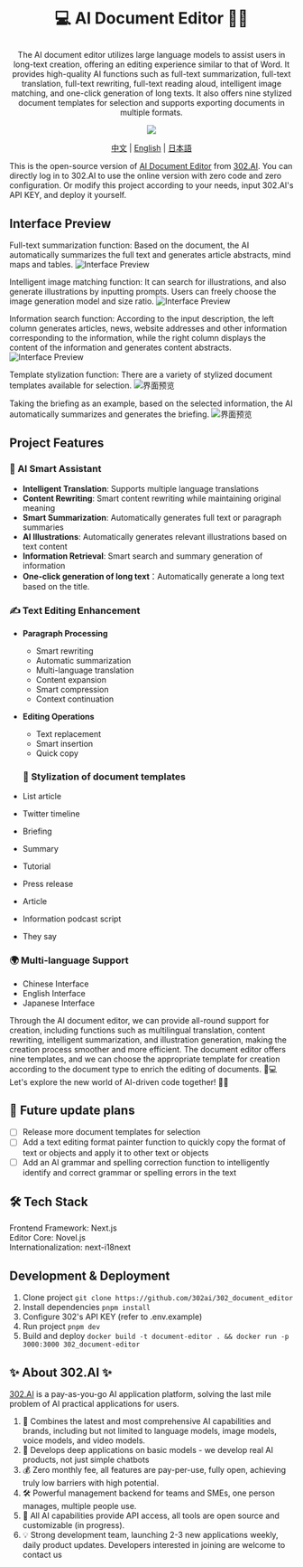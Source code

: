 # <p align="center">💻 AI Document Editor 🚀✨

<p align="center">The AI document editor utilizes large language models to assist users in long-text creation, offering an editing experience similar to that of Word. It provides high-quality AI functions such as full-text summarization, full-text translation, full-text rewriting, full-text reading aloud, intelligent image matching, and one-click generation of long texts. It also offers nine stylized document templates for selection and supports exporting documents in multiple formats. </p>

<p align="center"><a href="https://302.ai/tools/word/" target="blank"><img src="https://file.302ai.cn/gpt/imgs/badge/21212.png" /></a></p >

<p align="center"><a href="README zh.md">中文</a> | <a href="README.md">English</a> | <a href="README_ja.md">日本語</a></p>


This is the open-source version of [AI Document Editor](https://302.ai/tools/word/) from [302.AI](https://302.ai).
You can directly log in to 302.AI to use the online version with zero code and zero configuration.
Or modify this project according to your needs, input 302.AI's API KEY, and deploy it yourself.

## Interface Preview
Full-text summarization function: Based on the document, the AI automatically summarizes the full text and generates article abstracts, mind maps and tables.
![Interface Preview](docs/preview.jpg)       

Intelligent image matching function: It can search for illustrations, and also generate illustrations by inputting prompts. Users can freely choose the image generation model and size ratio.
![Interface Preview](docs/preview2.jpg)     

Information search function: According to the input description, the left column generates articles, news, website addresses and other information corresponding to the information, while the right column displays the content of the information and generates content abstracts.
![Interface Preview](docs/preview3.jpg)     

Template stylization function: There are a variety of stylized document templates available for selection.
![界面预览](docs/文档编辑1.png)     

Taking the briefing as an example, based on the selected information, the AI automatically summarizes and generates the briefing.
![界面预览](docs/文档编辑2.png)


## Project Features

### 🤖 AI Smart Assistant
- **Intelligent Translation**: Supports multiple language translations
- **Content Rewriting**: Smart content rewriting while maintaining original meaning
- **Smart Summarization**: Automatically generates full text or paragraph summaries
- **AI Illustrations**: Automatically generates relevant illustrations based on text content
- **Information Retrieval**: Smart search and summary generation of information
- **One-click generation of long text**：Automatically generate a long text based on the title.

### ✍️ Text Editing Enhancement
- **Paragraph Processing**
  - Smart rewriting
  - Automatic summarization
  - Multi-language translation
  - Content expansion
  - Smart compression
  - Context continuation
- **Editing Operations**
  - Text replacement
  - Smart insertion
  - Quick copy

  ### 🌟 Stylization of document templates
- List article
- Twitter timeline
- Briefing
- Summary
- Tutorial
- Press release
- Article
- Information podcast script
- They say

### 🌍 Multi-language Support
- Chinese Interface
- English Interface
- Japanese Interface

Through the AI document editor, we can provide all-round support for creation, including functions such as multilingual translation, content rewriting, intelligent summarization, and illustration generation, making the creation process smoother and more efficient. The document editor offers nine templates, and we can choose the appropriate template for creation according to the document type to enrich the editing of documents.  🎉💻 Let's explore the new world of AI-driven code together! 🌟🚀

## 🚩 Future update plans
- [ ] Release more document templates for selection
- [ ] Add a text editing format painter function to quickly copy the format of text or objects and apply it to other text or objects
- [ ] Add an AI grammar and spelling correction function to intelligently identify and correct grammar or spelling errors in the text

## 🛠️ Tech Stack
Frontend Framework: Next.js <br>
Editor Core: Novel.js <br>
Internationalization: next-i18next <br>

## Development & Deployment
1. Clone project `git clone https://github.com/302ai/302_document_editor`
2. Install dependencies `pnpm install`
3. Configure 302's API KEY (refer to .env.example)
4. Run project `pnpm dev`
5. Build and deploy `docker build -t document-editor . && docker run -p 3000:3000 302_document-editor`

## ✨ About 302.AI ✨
[302.AI](https://302.ai) is a pay-as-you-go AI application platform, solving the last mile problem of AI practical applications for users.
1. 🧠 Combines the latest and most comprehensive AI capabilities and brands, including but not limited to language models, image models, voice models, and video models.
2. 🚀 Develops deep applications on basic models - we develop real AI products, not just simple chatbots
3. 💰 Zero monthly fee, all features are pay-per-use, fully open, achieving truly low barriers with high potential.
4. 🛠 Powerful management backend for teams and SMEs, one person manages, multiple people use.
5. 🔗 All AI capabilities provide API access, all tools are open source and customizable (in progress).
6. 💡 Strong development team, launching 2-3 new applications weekly, daily product updates. Developers interested in joining are welcome to contact us
